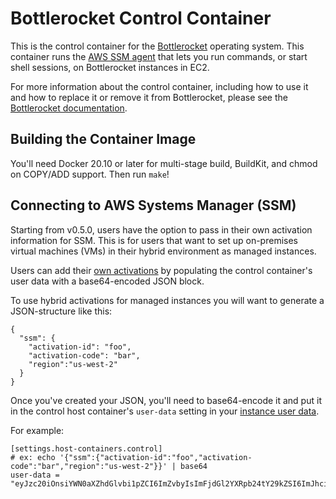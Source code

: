 # Bottlerocket Control Container

This is the control container for the [Bottlerocket](https://github.com/bottlerocket-os/bottlerocket) operating system.
This container runs the [AWS SSM agent](https://github.com/aws/amazon-ssm-agent) that lets you run commands, or start shell sessions, on Bottlerocket instances in EC2.

For more information about the control container, including how to use it and how to replace it or remove it from Bottlerocket, please see the [Bottlerocket documentation](https://github.com/bottlerocket-os/bottlerocket/blob/develop/README.md#control-container).

## Building the Container Image

You'll need Docker 20.10 or later for multi-stage build, BuildKit, and chmod on COPY/ADD support.
Then run `make`!

## Connecting to AWS Systems Manager (SSM)

Starting from v0.5.0, users have the option to pass in their own activation information for SSM.
This is for users that want to set up on-premises virtual machines (VMs) in their hybrid environment as managed instances.

Users can add their [own activations](https://docs.aws.amazon.com/systems-manager/latest/userguide/sysman-managed-instance-activation.html) by populating the control container's user data with a base64-encoded JSON block.

To use hybrid activations for managed instances you will want to generate a JSON-structure like this:

```
{
  "ssm": {
    "activation-id": "foo",
    "activation-code": "bar",
    "region":"us-west-2"
  }
}
```

Once you've created your JSON, you'll need to base64-encode it and put it in the control host container's `user-data` setting in your [instance user data](https://github.com/bottlerocket-os/bottlerocket#using-user-data).

For example:

```
[settings.host-containers.control]
# ex: echo '{"ssm":{"activation-id":"foo","activation-code":"bar","region":"us-west-2"}}' | base64
user-data = "eyJzc20iOnsiYWN0aXZhdGlvbi1pZCI6ImZvbyIsImFjdGl2YXRpb24tY29kZSI6ImJhciIsInJlZ2lvbiI6InVzLXdlc3QtMiJ9fQo="
```
